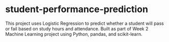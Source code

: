 # student-performance-prediction
This project uses Logistic Regression to predict whether a student will pass or fail based on study hours and attendance. Built as part of Week 2 Machine Learning project using Python, pandas, and scikit-learn.
